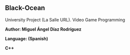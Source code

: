 ## Black-Ocean

University Project (La Salle URL). Video Game Programming

**Author: Miguel Ángel Díaz Rodríguez**

**Language: (Spanish)**

**C++** 
